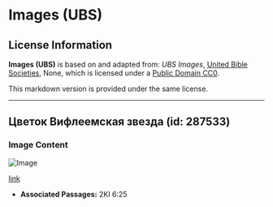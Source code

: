 # Images (UBS)

## License Information

**Images (UBS)** is based on and adapted from: _UBS Images_, [United Bible Societies](https://unitedbiblesocieties.org/), None, which is licensed under a [Public Domain CC0](https://creativecommons.org/public-domain/cc0/).

This markdown version is provided under the same license.



--------------------------------

## Цветок Вифлеемская звезда (id: 287533)

### Image Content

![Image](https://cdn.aquifer.bible/aquifer-content/resources/Media/WEB-0836_star_of_bethlehem_flower.jpg)

[link](https://cdn.aquifer.bible/aquifer-content/resources/Media/WEB-0836_star_of_bethlehem_flower.jpg)

* **Associated Passages:** 2KI 6:25

